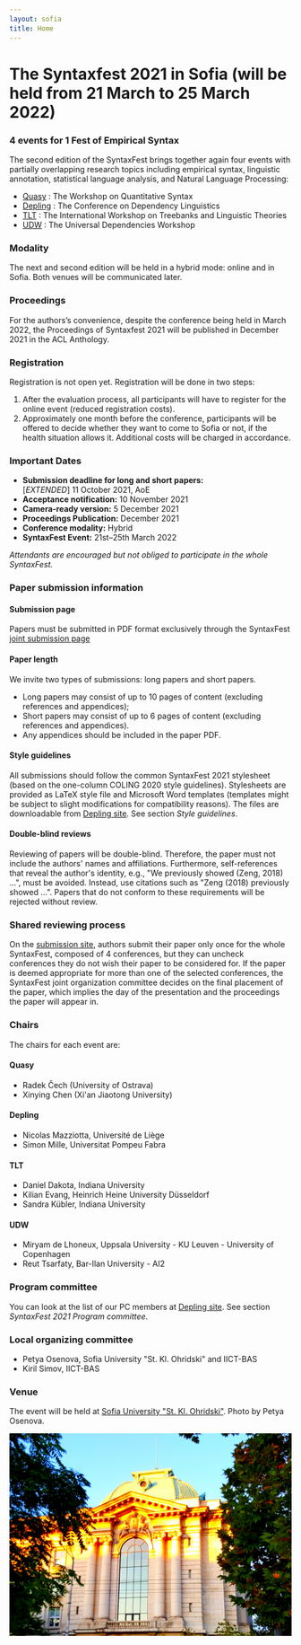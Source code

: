 ```yaml
---
layout: sofia
title: Home
---
```

# The Syntaxfest 2021 in Sofia (will be held from 21 March to 25 March 2022)

### 4 events for 1 Fest of Empirical Syntax

 The second edition of the SyntaxFest brings together again four events with partially overlapping research topics including empirical syntax, linguistic annotation, statistical language analysis, and Natural Language Processing:
* [Quasy](https://quasy-2021.webnode.cz/) : The Workshop on Quantitative Syntax
* [Depling](https://depling.org/depling2021/) : The Conference on Dependency Linguistics
* [TLT](https://tlt2021.phil.hhu.de/) : The International Workshop on Treebanks and Linguistic Theories 
* [UDW](https://universaldependencies.org/udw21/) : The Universal Dependencies Workshop

### Modality
The next and second edition will be held in a hybrid mode: online and in Sofia. Both venues will be communicated later.

### Proceedings
For the authors’s convenience, despite the conference being held in March 2022, the Proceedings of Syntaxfest 2021 will be published in December 2021 in the ACL Anthology.

### Registration

Registration is not open yet.
Registration will be done in two steps:

1. After the evaluation process, all participants will have to register for the online event (reduced registration costs).
2. Approximately one month before the conference, participants will be offered to decide whether they want to come to Sofia or not, if the health situation allows it. Additional costs will be charged in accordance.

### Important Dates

* **Submission deadline for long and short papers:**<br>
[_EXTENDED_] 11 October 2021, AoE
* **Acceptance notification:** 10 November 2021
* **Camera-ready version:** 5 December 2021
* **Proceedings Publication:** December 2021
* **Conference modality:** Hybrid
* **SyntaxFest Event:** 21st–25th March 2022

_Attendants are encouraged but not obliged to participate in the whole SyntaxFest._

### Paper submission information

#### Submission page
Papers must be submitted in PDF format exclusively through the SyntaxFest 
[joint submission page](
https://easychair.org/conferences/?conf=syntaxfest2021)


#### Paper length
We invite two types of submissions: long papers and short papers.
- Long papers may consist of up to 10 pages of content (excluding references and appendices);
- Short papers may consist of up to 6 pages of content (excluding references and appendices).
- Any appendices should be included in the paper PDF.

#### Style guidelines
All submissions should follow the common SyntaxFest 2021 stylesheet (based on the one-column COLING 2020 style guidelines). Stylesheets are provided as LaTeX style file and Microsoft Word templates (templates might be subject to slight modifications for compatibility reasons). The files are downloadable from [Depling site](https://depling.org/depling2021/). See section _Style guidelines_.

#### Double-blind reviews

Reviewing of papers will be double-blind. Therefore, the paper must not include the authors' names and affiliations. Furthermore, self-references that reveal the author's identity, e.g., "We previously showed (Zeng, 2018) ...", must be avoided. Instead, use citations such as "Zeng (2018) previously showed ...". Papers that do not conform to these requirements will be rejected without review.

### Shared reviewing process

On the [submission site](
https://easychair.org/conferences/?conf=syntaxfest2021), authors submit their paper only once for the whole SyntaxFest, composed of 4 conferences, but they can uncheck conferences they do not wish their paper to be considered for. If the paper is deemed appropriate for more than one of the selected conferences, the SyntaxFest joint organization committee decides on the final placement of the paper, which implies the day of the presentation and the proceedings the paper will appear in.

### Chairs

The chairs for each event are:

#### Quasy

- Radek Čech (University of Ostrava)
- Xinying Chen (Xi'an Jiaotong University)

#### Depling

- Nicolas Mazziotta, Université de Liège
- Simon Mille, Universitat Pompeu Fabra

#### TLT

- Daniel Dakota, Indiana University
- Kilian Evang, Heinrich Heine University Düsseldorf
- Sandra Kübler, Indiana University

#### UDW

- Miryam de Lhoneux, Uppsala University - KU Leuven - University of Copenhagen
- Reut Tsarfaty, Bar-Ilan University - AI2

### Program committee

You can look at the list of our PC members at [Depling site](https://depling.org/depling2021/). See section _SyntaxFest 2021 Program committee_.

### Local organizing committee

- Petya Osenova, Sofia University "St. Kl. Ohridski" and IICT-BAS
- Kiril Simov, IICT-BAS


### Venue

The event will be held at [Sofia University "St. Kl. Ohridski"](https://www.uni-sofia.bg/index.php/eng).
Photo by Petya Osenova.

![Sofia University. Photo by Petya Osenova](images/su-4.jpg)



